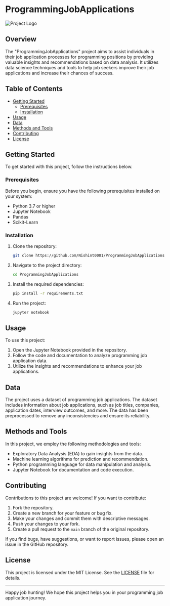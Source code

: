 # ProgrammingJobApplications

![Project Logo](https://miro.medium.com/v2/resize:fit:7728/1*lfQchaxIezklDHw6VF_GHw.jpeg) <!-- Add a project logo if available -->

## Overview

The "ProgrammingJobApplications" project aims to assist individuals in their job application processes for programming positions by providing valuable insights and recommendations based on data analysis. It utilizes data science techniques and tools to help job seekers improve their job applications and increase their chances of success.

## Table of Contents

- [Getting Started](#getting-started)
  - [Prerequisites](#prerequisites)
  - [Installation](#installation)
- [Usage](#usage)
- [Data](#data)
- [Methods and Tools](#methods-and-tools)
- [Contributing](#contributing)
- [License](#license)

## Getting Started

To get started with this project, follow the instructions below.

### Prerequisites

Before you begin, ensure you have the following prerequisites installed on your system:

- Python 3.7 or higher
- Jupyter Notebook
- Pandas
- Scikit-Learn

### Installation

1. Clone the repository:

   ```bash
   git clone https://github.com/Nishint0001/ProgrammingJobApplications.git
   ```

2. Navigate to the project directory:

   ```bash
   cd ProgrammingJobApplications
   ```

3. Install the required dependencies:

   ```bash
   pip install -r requirements.txt
   ```

4. Run the project:

   ```bash
   jupyter notebook
   ```

## Usage

To use this project:

1. Open the Jupyter Notebook provided in the repository.
2. Follow the code and documentation to analyze programming job application data.
3. Utilize the insights and recommendations to enhance your job applications.

## Data

The project uses a dataset of programming job applications. The dataset includes information about job applications, such as job titles, companies, application dates, interview outcomes, and more. The data has been preprocessed to remove any inconsistencies and ensure its reliability.

## Methods and Tools

In this project, we employ the following methodologies and tools:

- Exploratory Data Analysis (EDA) to gain insights from the data.
- Machine learning algorithms for prediction and recommendation.
- Python programming language for data manipulation and analysis.
- Jupyter Notebook for documentation and code execution.

## Contributing

Contributions to this project are welcome! If you want to contribute:

1. Fork the repository.
2. Create a new branch for your feature or bug fix.
3. Make your changes and commit them with descriptive messages.
4. Push your changes to your fork.
5. Create a pull request to the `main` branch of the original repository.

If you find bugs, have suggestions, or want to report issues, please open an issue in the GitHub repository.

## License

This project is licensed under the MIT License. See the [LICENSE](LICENSE) file for details.

---

Happy job hunting! We hope this project helps you in your programming job application journey.
```

